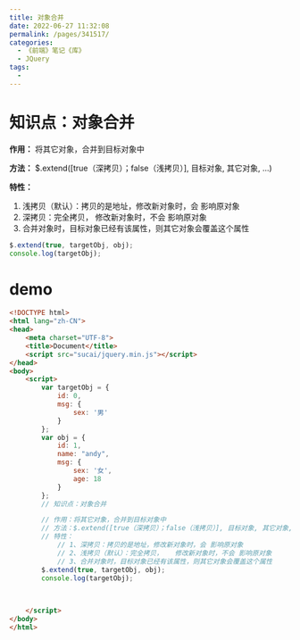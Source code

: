 ```yaml
---
title: 对象合并
date: 2022-06-27 11:32:08
permalink: /pages/341517/
categories:
  - 《前端》笔记《库》
  - JQuery
tags:
  - 
---
```

# 知识点：对象合并

**作用：** 将其它对象，合并到目标对象中

**方法：** $.extend([true（深拷贝）；false（浅拷贝）], 目标对象, 其它对象, ...)

**特性：** 
1. 浅拷贝（默认）：拷贝的是地址，修改新对象时，会 影响原对象
2. 深拷贝：完全拷贝，   修改新对象时，不会 影响原对象
3. 合并对象时，目标对象已经有该属性，则其它对象会覆盖这个属性

```js
$.extend(true, targetObj, obj);
console.log(targetObj);
```

# demo
```html
<!DOCTYPE html>
<html lang="zh-CN">
<head>
    <meta charset="UTF-8">
    <title>Document</title>
    <script src="sucai/jquery.min.js"></script>
</head>
<body>
    <script>
        var targetObj = {
            id: 0,
            msg: {
                sex: '男'
            }
        };
        var obj = {
            id: 1,
            name: "andy",
            msg: {
                sex: '女',
                age: 18
            }
        };
        // 知识点：对象合并

        // 作用：将其它对象，合并到目标对象中
        // 方法：$.extend([true（深拷贝）；false（浅拷贝）], 目标对象, 其它对象, ...)
        // 特性：
            // 1、深拷贝：拷贝的是地址，修改新对象时，会 影响原对象
            // 2、浅拷贝（默认）：完全拷贝，   修改新对象时，不会 影响原对象
            // 3、合并对象时，目标对象已经有该属性，则其它对象会覆盖这个属性
        $.extend(true, targetObj, obj);
        console.log(targetObj);
        

        
    </script>
</body>
</html>
```